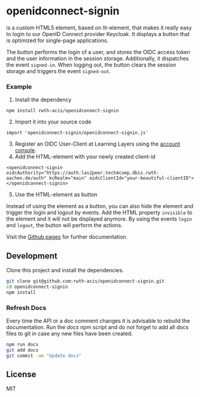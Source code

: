 openidconnect-signin
================

**<openidconnect-signin>** is a custom HTML5 element, based on lit-element, that makes it really easy to login to our OpenID Connect provider Keycloak. It
displays a button that is optimized for single-page applications.

The button performs the login of a user, and stores the OIDC access token and the user information in the session storage. Additionally, it dispatches 
the event `signed-in`. When logging out, the button clears the session storage and triggers the event `signed-out`.

### Example

1. Install the dependency
```
npm install rwth-acis/openidconnect-signin
```
2. Import it into your source code
```
import 'openidconnect-signin/openidconnect-signin.js'
```
3. Register an OIDC User-Client at Learning Layers using the [account console](https://auth.las2peer.org/auth/realms/main/account).
4. Add the HTML-element with your newly created client-id
```
<openidconnect-signin oidcAuthority="https://auth.las2peer.tech4comp.dbis.rwth-aachen.de/auth" kcRealm="main" oidcClientId="your-beautiful-clientID"></openidconnect-signin>
```
5. Use the HTML-element as button

Instead of using the element as a button, you can also hide the element and trigger the login and logout by events. Add
the HTML property `invisible` to the <openidconnect-signin> element and it will not be displayed anymore. By using the
events `login` and `logout`, the button will perform the actions.

Visit the [Github pages](https://rwth-acis.github.io/openidconnect-signin) for further documentation.

## Development

Clone this project and install the dependencies.

```bash
git clone git@github.com:rwth-acis/openidconnect-signin.git
cd openidconnect-signin
npm install
```

### Refresh Docs

Every time the API or a doc comment changes it is advisable to rebuild the documentation. 
Run the *docs* npm script and do not forget to add all docs files to git in case any new files have been created.

```bash
npm run docs
git add docs
git commit -am "Update docs"

```

## License
MIT
